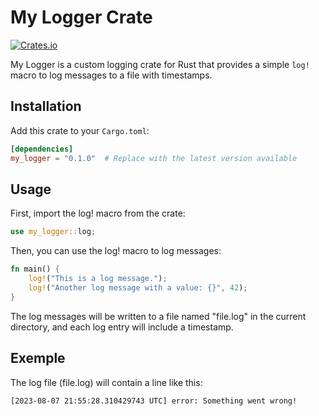 # My Logger Crate

[![Crates.io](https://img.shields.io/crates/v/my_logger.svg)](https://crates.io/crates/my_logger)

My Logger is a custom logging crate for Rust that provides a simple `log!` macro to log messages to a file with timestamps.

## Installation

Add this crate to your `Cargo.toml`:

```toml
[dependencies]
my_logger = "0.1.0"  # Replace with the latest version available
```

## Usage
First, import the log! macro from the crate:
```rust
use my_logger::log;
```
Then, you can use the log! macro to log messages:
```rust
fn main() {
    log!("This is a log message.");
    log!("Another log message with a value: {}", 42);
}
```
The log messages will be written to a file named "file.log" in the current directory, and each log entry will include a timestamp.

## Exemple
The log file (file.log) will contain a line like this:
```log
[2023-08-07 21:55:28.310429743 UTC] error: Something went wrong!
``````
